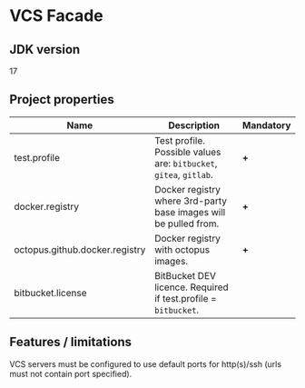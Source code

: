 # VCS Facade

## JDK version

17

## Project properties

| Name                           | Description                                                        | Mandatory |
|--------------------------------|--------------------------------------------------------------------|-----------|
| test.profile                   | Test profile. Possible values are: `bitbucket`, `gitea`, `gitlab`. | **+**     |
| docker.registry                | Docker registry where 3rd-party base images will be pulled from.   | **+**     |
| octopus.github.docker.registry | Docker registry with octopus images.                               | **+**     |
| bitbucket.license              | BitBucket DEV licence. Required if test.profile = `bitbucket`.     |           |

## Features / limitations

VCS servers must be configured to use default ports for http(s)/ssh (urls must not contain port specified).
